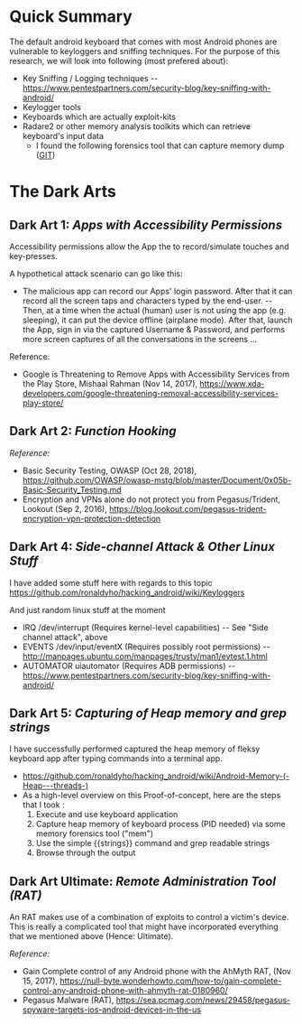# Quick Summary 

The default android keyboard that comes with most Android phones are vulnerable to keyloggers and sniffing techniques. For the purpose of this research, we will look into following (most prefered about): 
- Key Sniffing / Logging techniques
  -- https://www.pentestpartners.com/security-blog/key-sniffing-with-android/
- Keylogger tools 
- Keyboards which are actually exploit-kits
- Radare2 or other memory analysis toolkits which can retrieve keyboard's input data 
  - I found the following forensics tool that can capture memory dump ([GIT](https://github.com/MobileForensicsResearch/mem))



# The Dark Arts 

## Dark Art 1: *Apps with Accessibility Permissions*

Accessibility permissions allow the App the to record/simulate touches and key-presses. 

A hypothetical attack scenario can go like this:
- The malicious app can record our Apps' login password. After that it can record all the screen taps and characters typed by the end-user. 
  -- Then, at a time when the actual (human) user is not using the app (e.g. sleeping), it can put the device offline (airplane mode). After that, launch the App, sign in via the captured Username & Password, and performs more screen captures of all the conversations in the screens ... 

Reference: 
- Google is Threatening to Remove Apps with Accessibility Services from the Play Store, Mishaal Rahman (Nov 14, 2017), https://www.xda-developers.com/google-threatening-removal-accessibility-services-play-store/

## Dark Art 2: *Function Hooking*

*Reference:*

- Basic Security Testing, OWASP (Oct 28, 2018), https://github.com/OWASP/owasp-mstg/blob/master/Document/0x05b-Basic-Security_Testing.md
- Encryption and VPNs alone do not protect you from Pegasus/Trident, Lookout (Sep 2, 2016), https://blog.lookout.com/pegasus-trident-encryption-vpn-protection-detection 



## Dark Art 4: *Side-channel Attack & Other Linux Stuff*

I have added some stuff here with regards to this topic
https://github.com/ronaldyho/hacking_android/wiki/Keyloggers

And just random linux stuff at the moment
- IRQ /dev/interrupt (Requires kernel-level capabilities)
  -- See "Side channel attack", above
- EVENTS /dev/input/eventX (Requires possibly root permissions)
  -- http://manpages.ubuntu.com/manpages/trusty/man1/evtest.1.html
- AUTOMATOR uiautomator (Requires ADB permissions) 
  -- https://www.pentestpartners.com/security-blog/key-sniffing-with-android/



## Dark Art 5: *Capturing of Heap memory and grep strings*

I have successfully performed captured the heap memory of fleksy keyboard app after typing commands into a terminal app. 

- https://github.com/ronaldyho/hacking_android/wiki/Android-Memory-(-Heap---threads-) 
- As a high-level overview on this Proof-of-concept, here are the steps that I took :
   1. Execute and use keyboard application 
   1. Capture heap memory of keyboard process (PID needed) via some memory forensics tool ("mem") 
   1. Use the simple {{strings}} command and grep readable strings 
   1. Browse through the output 



## Dark Art Ultimate: *Remote Administration Tool (RAT)* 

An RAT makes use of a combination of exploits to control a victim's device. This is really a complicated tool that might have incorporated everything that we mentioned above (Hence: Ultimate).

*Reference:*

- Gain Complete control of any Android phone with the AhMyth RAT, (Nov 15, 2017), https://null-byte.wonderhowto.com/how-to/gain-complete-control-any-android-phone-with-ahmyth-rat-0180960/ 
- Pegasus Malware (RAT), https://sea.pcmag.com/news/29458/pegasus-spyware-targets-ios-android-devices-in-the-us 
